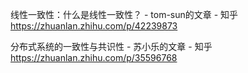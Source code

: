 线性一致性：什么是线性一致性？ - tom-sun的文章 - 知乎 https://zhuanlan.zhihu.com/p/42239873

分布式系统的一致性与共识性 - 苏小乐的文章 - 知乎 https://zhuanlan.zhihu.com/p/35596768